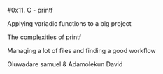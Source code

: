 #0x11. C - printf



Applying variadic functions to a big project

The complexities of printf

Managing a lot of files and finding a good workflow



Oluwadare samuel & Adamolekun David


